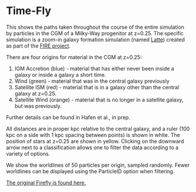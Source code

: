 # Time-Fly

This shows the paths taken throughout the course of the entire simulation by particles in the CGM of a Milky-Way progenitor  at z=0.25. The specific simulation is a zoom-in galaxy formation simulation (named [Latte](https://arxiv.org/abs/1602.05957)) created as part of the [FIRE project](https://fire.northwestern.edu).

There are four origins for material in the CGM at z=0.25:

1. IGM Accretion (blue) - material that has either never been inside a galaxy or inside a galaxy a short time.
2. Wind (green) - material that was in the central galaxy previously
3. Satellite ISM (red) - material that is in a galaxy other than the central galaxy at z=0.25.
4. Satellite Wind (orange) - material that is no longer in a satellite galaxy, but was previously.

Further details can be found in Hafen et al., in prep.

All distances are in proper kpc relative to the central galaxy, and a ruler (100 kpc on a side with 1 kpc spacing between points) is shown in white. The position of stars at z=0.25 are shown in yellow. Clicking on the downward arrow next to a classification allows one to filter the data according to a variety of options.

We show the worldlines of 50 particles per origin, sampled randomly. Fewer worldlines can be displayed using the ParticleID option when filtering.

[The original Firefly is found here.](https://github.com/ageller/Firefly)
